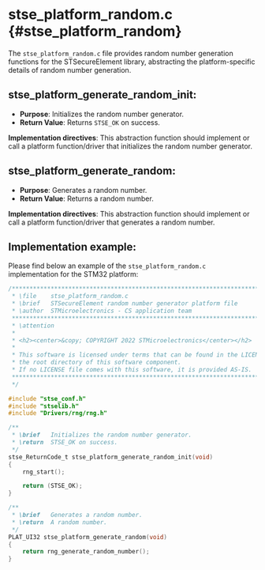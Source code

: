 # stse_platform_random.c {#stse_platform_random}

The `stse_platform_random.c` file provides random number generation functions for the STSecureElement library, abstracting the platform-specific details of random number generation.

## stse_platform_generate_random_init:

- **Purpose**: Initializes the random number generator.
- **Return Value**: Returns `STSE_OK` on success.

**Implementation directives**: This abstraction function should implement or call a platform function/driver that initializes the random number generator.

## stse_platform_generate_random:

- **Purpose**: Generates a random number.
- **Return Value**: Returns a random number.

**Implementation directives**: This abstraction function should implement or call a platform function/driver that generates a random number.

## Implementation example:

Please find below an example of the `stse_platform_random.c` implementation for the STM32 platform:

```c
/******************************************************************************
 * \file    stse_platform_random.c
 * \brief   STSecureElement random number generator platform file
 * \author  STMicroelectronics - CS application team
 ******************************************************************************
 * \attention
 *
 * <h2><center>&copy; COPYRIGHT 2022 STMicroelectronics</center></h2>
 *
 * This software is licensed under terms that can be found in the LICENSE file in
 * the root directory of this software component.
 * If no LICENSE file comes with this software, it is provided AS-IS.
 ******************************************************************************
 */

#include "stse_conf.h"
#include "stselib.h"
#include "Drivers/rng/rng.h"

/**
 * \brief   Initializes the random number generator.
 * \return  STSE_OK on success.
 */
stse_ReturnCode_t stse_platform_generate_random_init(void)
{
    rng_start();

    return (STSE_OK);
}

/**
 * \brief   Generates a random number.
 * \return  A random number.
 */
PLAT_UI32 stse_platform_generate_random(void)
{
    return rng_generate_random_number();
}
```
